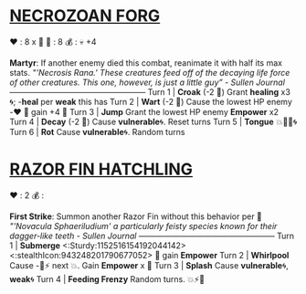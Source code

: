 # [__**NECROZOAN FORG**__](<https://www.youtube.com/watch?v=ZDA8p5A0rVs>)
❤️ : 8 x 👥
🔷 : 8
💰 : :skull:  +4

**Martyr**: If another enemy died this combat, reanimate it with half its max stats.
*"'Necrosis Rana.' These creatures feed off of the decaying life force of other creatures. This one, however, is just a little guy” - Sullen Journal*
—————————————————
Turn 1  | **Croak** (-2 🔷) Grant __healing__ x3 🌀; -__heal__ per __weak__ this has
Turn 2 | **Wart** (-2 🔷) Cause the lowest HP enemy -❤️ 🔀 gain +4 🔷
Turn 3 | **Jump** Grant the lowest HP enemy  __Empower__ x2
Turn 4 | **Decay** (-2 🔷) Cause __vulnerable__🌀. Reset turns
Turn 5 | **Tongue** 💥🚫🎯🌀
Turn 6 | **Rot** Cause __vulnerable__🌀. Random turns


# [__**RAZOR FIN HATCHLING**__](<https://www.youtube.com/watch?v=8rx6wtvu-LM>)
❤️ : 2
💰 : 

**First Strike**: Summon another Razor Fin without this behavior per 👥
*"'Novacula Sphaeriludium' a particularly feisty species known for their dagger-like teeth - Sullen Journal*
—————————————————
Turn 1  | **Submerge** <:Sturdy:1152516154192044142><:stealthIcon:943248201790677052> 🔀 gain __Empower__
Turn 2 | **Whirlpool** Cause -🎯⚡ next 💥. Gain __Empower__ x 👥
Turn 3 | **Splash** Cause __vulnerable__🌀, __weak__🌀
Turn 4 | **Feeding Frenzy** Random turns. 💥⚡🚫
